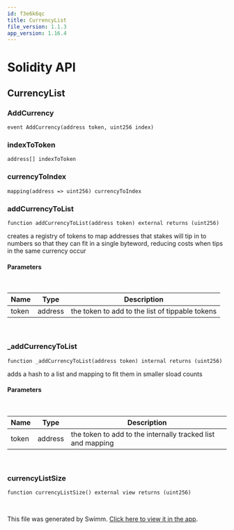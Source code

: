 ```yaml
---
id: f3e6k6qc
title: CurrencyList
file_version: 1.1.3
app_version: 1.16.4
---
```


# Solidity API

## CurrencyList

### AddCurrency

```
event AddCurrency(address token, uint256 index)
```

### indexToToken

```
address[] indexToToken
```

### currencyToIndex

```
mapping(address => uint256) currencyToIndex
```

### addCurrencyToList

```
function addCurrencyToList(address token) external returns (uint256)
```

creates a registry of tokens to map addresses that stakes will tip in to numbers so that they can fit in a single byteword, reducing costs when tips in the same currency occur

#### Parameters

<br/>

|Name |Type   |Description                                    |
|-----|-------|-----------------------------------------------|
|token|address|the token to add to the list of tippable tokens|

<br/>

### \_addCurrencyToList

```
function _addCurrencyToList(address token) internal returns (uint256)
```

adds a hash to a list and mapping to fit them in smaller sload counts

#### Parameters

<br/>

|Name |Type   |Description                                                |
|-----|-------|-----------------------------------------------------------|
|token|address|the token to add to the internally tracked list and mapping|

<br/>

### currencyListSize

```
function currencyListSize() external view returns (uint256)
```

<br/>

This file was generated by Swimm. [Click here to view it in the app](https://app.swimm.io/repos/Z2l0aHViJTNBJTNBc3Rha2UtbWFuYWdlciUzQSUzQWhleHBheS1kYXk=/docs/f3e6k6qc).
